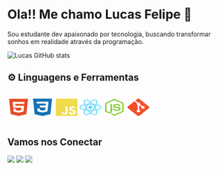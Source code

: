 # Ola!! Me chamo Lucas Felipe 👋 
Sou estudante dev apaixonado por tecnologia, buscando transformar sonhos em realidade através da programação.

![Lucas GitHub stats](https://github-readme-stats.vercel.app/api?username=lucasfelipe97silvaa&show_icons=true&theme=radical)

## ⚙️ Linguagens e Ferramentas 
  <div style="display: inline_block"><br>
    <img src="https://github.com/lucasfelipe97silvaa/lucasfelipe97silvaa/blob/main/Profile--GitHubAuxiliaryFiles/html5-plain.svg" width="50" height="40" align="center"/>
    <img src="https://github.com/lucasfelipe97silvaa/lucasfelipe97silvaa/blob/main/Profile--GitHubAuxiliaryFiles/css3-plain.svg" width="50" height="40" align="center"/>
    <img src="https://github.com/lucasfelipe97silvaa/lucasfelipe97silvaa/blob/main/Profile--GitHubAuxiliaryFiles/javascript-plain.svg" width="50" height="40" align="center"/>
    <img src="https://github.com/lucasfelipe97silvaa/lucasfelipe97silvaa/blob/main/Profile--GitHubAuxiliaryFiles/react-original.svg" width="50" height="40" align="center"/>
    <img src="https://github.com/lucasfelipe97silvaa/lucasfelipe97silvaa/blob/main/Profile--GitHubAuxiliaryFiles/nodejs-original.svg" width="50" height="40" align="center"/>
    <img src="https://github.com/lucasfelipe97silvaa/lucasfelipe97silvaa/blob/main/Profile--GitHubAuxiliaryFiles/git-plain.svg" width="50" height="40" align="center"/>
  </div><br>
    
## Vamos nos Conectar

<p align="left">
  <a target="_blank" href="https://www.linkedin.com/in/lucas-silva-b0846a279/" alt="Linkedin">
  <img src="https://img.shields.io/badge/-LinkedIn-%230077B5?style=for-the-badge&logo=linkedin&logoColor=white" target="_blank"></a> 

  <a target="_blank" href="https://www.instagram.com/lu.caax/" alt="Instagram">
  <img src="https://img.shields.io/badge/-Instagram-%23E4405F?style=for-the-badge&logo=instagram&logoColor=white" target="_blank"></a>
 
   <a target="_blank" href="mailto:lucasfelipe97silva@gmail.com" alt="Gmail">
  <img src="https://img.shields.io/badge/Gmail-D14836?style=for-the-badge&logo=gmail&logoColor=white"</a>
</p>
<br>
